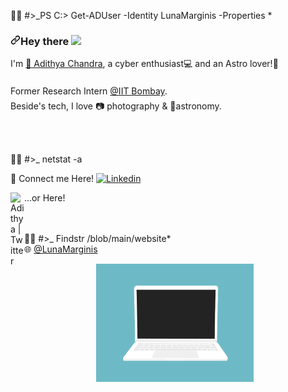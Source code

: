 👨‍💻 #>_PS C:\> Get-ADUser -Identity LunaMarginis -Properties *
<h3>
<a id="user-content-hey-there-" class="anchor" aria-hidden="true" href="#hey-there-">
<svg class="octicon octicon-link" viewBox="0 0 16 16" version="1.1" width="16" height="16" aria-hidden="true">
<path fill-rule="evenodd" d="M7.775 3.275a.75.75 0 001.06 1.06l1.25-1.25a2 2 0 112.83 2.83l-2.5 2.5a2 2 0 01-2.83 0 .75.75 0 00-1.06 1.06 3.5 3.5 0 004.95 0l2.5-2.5a3.5 3.5 0 00-4.95-4.95l-1.25 1.25zm-4.69 9.64a2 2 0 010-2.83l2.5-2.5a2 2 0 012.83 0 .75.75 0 001.06-1.06 3.5 3.5 0 00-4.95 0l-2.5 2.5a3.5 3.5 0 004.95 4.95l1.25-1.25a.75.75 0 00-1.06-1.06l-1.25 1.25a2 2 0 01-2.83 0z"></path></svg></a>Hey there <a target="_blank" rel="noopener noreferrer" href="https://camo.githubusercontent.com/e8e7b06ecf583bc040eb60e44eb5b8e0ecc5421320a92929ce21522dbc34c891/68747470733a2f2f6d656469612e67697068792e636f6d2f6d656469612f6876524a434c467a6361737252346961377a2f67697068792e676966"><img src="https://camo.githubusercontent.com/e8e7b06ecf583bc040eb60e44eb5b8e0ecc5421320a92929ce21522dbc34c891/68747470733a2f2f6d656469612e67697068792e636f6d2f6d656469612f6876524a434c467a6361737252346961377a2f67697068792e676966" width="25px" data-canonical-src="https://media.giphy.com/media/hvRJCLFzcasrR4ia7z/giphy.gif" style="max-width:100%;">
</a>
</h3>
<p>I'm <a href="https://www.linkedin.com/in/adithyachandra/" rel="nofollow">&#129489; Adithya Chandra</a>, a cyber enthusiast&#128187; and an Astro lover!<g-emoji class="g-emoji" alias="rocket" fallback-src="https://github.githubassets.com/images/icons/emoji/unicode/1f680.png">🚀</g-emoji> 
<br>
Former Research Intern <i class='fas fa-building' style='font-size:36px'></i><a href="http://www.iitb.ac.in/" rel="nofollow">@IIT Bombay</a>. 
<br>
Beside's tech, I love &#128247; photography & &#127776;astronomy.</p> 
<br>
<br>

👨‍💻 #>_ netstat -a
<p>
 &#129309 Connect me Here!
<a href="https://www.linkedin.com/in/adithyachandra/" rel="nofollow"><img src="https://camo.githubusercontent.com/454a1389e39deeb4ccf455b995ce0760d3c5a35e190c5b792b9ca6948fa31ce2/68747470733a2f2f696d672e736869656c64732e696f2f62616467652f6c696e6b65642d696e2d3336393f7374796c653d666c61742d737175617265266c6f676f3d6c696e6b6564696e266c6f676f436f6c6f723d776869746526636f6c6f723d626c7565" alt="Linkedin" data-canonical-src="https://img.shields.io/badge/linked-in-369?style=flat-square&amp;logo=linkedin&amp;logoColor=white&amp;color=blue" style="max-width:100%;"></a>
</p> 
...or Here!
<a href="https://twitter.com/Adi_Cha_?s=08" rel="nofollow">
<img align="left" alt="Adithya | Twitter" width="22px" src="https://camo.githubusercontent.com/395dda360ae28377b7c3247581a88b20573883519c2be833cb64fbb37dcbcc1a/68747470733a2f2f63646e2e6a7364656c6976722e6e65742f6e706d2f73696d706c652d69636f6e734076332f69636f6e732f747769747465722e737667" data-canonical-src="https://cdn.jsdelivr.net/npm/simple-icons@v3/icons/twitter.svg" style="max-width:100%;">
</a>
<br>
<br>
<br>

 👨‍💻 #>_ Findstr /blob/main/website*
 <br>🌐
 <a href="https://lunamarginis.github.io/" rel="nofollow">@LunaMarginis</a>
<br>
<p align="center">
  <a target="_blank" rel="noopener noreferrer" href="lap.gif"><img src="lap.gif" style="max-width:50%;"></a>
</p>

